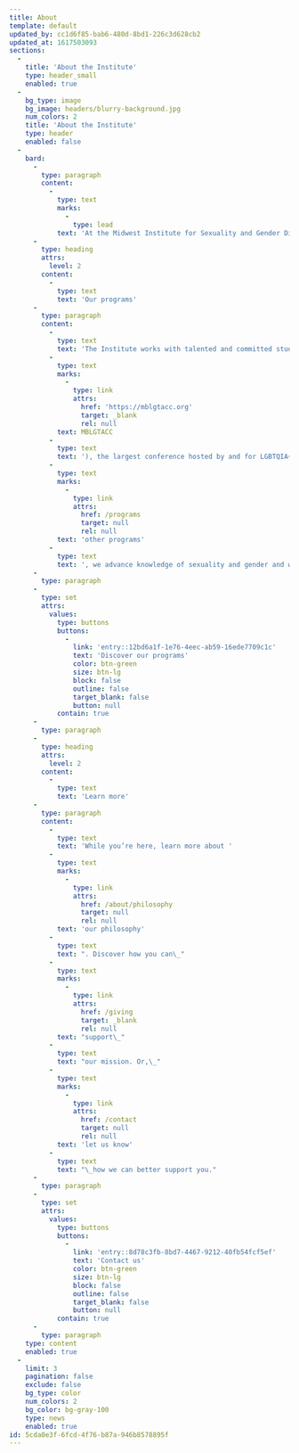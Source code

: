 ```yaml
---
title: About
template: default
updated_by: cc1d6f85-bab6-480d-8bd1-226c3d628cb2
updated_at: 1617503093
sections:
  -
    title: 'About the Institute'
    type: header_small
    enabled: true
  -
    bg_type: image
    bg_image: headers/blurry-background.jpg
    num_colors: 2
    title: 'About the Institute'
    type: header
    enabled: false
  -
    bard:
      -
        type: paragraph
        content:
          -
            type: text
            marks:
              -
                type: lead
            text: 'At the Midwest Institute for Sexuality and Gender Diversity, we re-envision a culture of higher education where the needs and experiences of systematically disadvantaged students are centered and the diverse experiences across the spectrums of sexuality and gender are celebrated.'
      -
        type: heading
        attrs:
          level: 2
        content:
          -
            type: text
            text: 'Our programs'
      -
        type: paragraph
        content:
          -
            type: text
            text: 'The Institute works with talented and committed student leaders from across the region to host the Midwest Bisexual Lesbian Gay Transgender Asexual College Conference ('
          -
            type: text
            marks:
              -
                type: link
                attrs:
                  href: 'https://mblgtacc.org'
                  target: _blank
                  rel: null
            text: MBLGTACC
          -
            type: text
            text: '), the largest conference hosted by and for LGBTQIA+ college students. Through this and '
          -
            type: text
            marks:
              -
                type: link
                attrs:
                  href: /programs
                  target: null
                  rel: null
            text: 'other programs'
          -
            type: text
            text: ', we advance knowledge of sexuality and gender and we empower students to inspire sustainable change. We lead our higher education colleagues in relevant and inclusive practices.'
      -
        type: paragraph
      -
        type: set
        attrs:
          values:
            type: buttons
            buttons:
              -
                link: 'entry::12bd6a1f-1e76-4eec-ab59-16ede7709c1c'
                text: 'Discover our programs'
                color: btn-green
                size: btn-lg
                block: false
                outline: false
                target_blank: false
                button: null
            contain: true
      -
        type: paragraph
      -
        type: heading
        attrs:
          level: 2
        content:
          -
            type: text
            text: 'Learn more'
      -
        type: paragraph
        content:
          -
            type: text
            text: 'While you’re here, learn more about '
          -
            type: text
            marks:
              -
                type: link
                attrs:
                  href: /about/philosophy
                  target: null
                  rel: null
            text: 'our philosophy'
          -
            type: text
            text: ". Discover how you can\_"
          -
            type: text
            marks:
              -
                type: link
                attrs:
                  href: /giving
                  target: _blank
                  rel: null
            text: "support\_"
          -
            type: text
            text: "our mission. Or,\_"
          -
            type: text
            marks:
              -
                type: link
                attrs:
                  href: /contact
                  target: null
                  rel: null
            text: 'let us know'
          -
            type: text
            text: "\_how we can better support you."
      -
        type: paragraph
      -
        type: set
        attrs:
          values:
            type: buttons
            buttons:
              -
                link: 'entry::8d78c3fb-8bd7-4467-9212-40fb54fcf5ef'
                text: 'Contact us'
                color: btn-green
                size: btn-lg
                block: false
                outline: false
                target_blank: false
                button: null
            contain: true
      -
        type: paragraph
    type: content
    enabled: true
  -
    limit: 3
    pagination: false
    exclude: false
    bg_type: color
    num_colors: 2
    bg_color: bg-gray-100
    type: news
    enabled: true
id: 5cda0e3f-6fcd-4f76-b87a-946b8578895f
---
```

